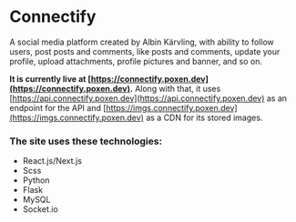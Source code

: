 # Connectify
A social media platform created by Albin Kärvling, with ability to follow users, post posts and comments, like posts and comments, update your profile, upload attachments, profile pictures and banner, and so on.

**It is currently live at [https://connectify.poxen.dev](https://connectify.poxen.dev).** 
Along with that, it uses [https://api.connectify.poxen.dev](https://api.connectify.poxen.dev) as an endpoint for the API
and [https://imgs.connectify.poxen.dev](https://imgs.connectify.poxen.dev) as a CDN for its stored images.

### The site uses these technologies:
- React.js/Next.js
- Scss
- Python
- Flask
- MySQL
- Socket.io
